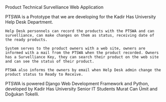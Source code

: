 Product Technical Survelliance Web Application

PTSWA is a Prototype that we are developing for the Kadir Has University Help Desk Department. 

	Help Desk personnels can record the products with the PTSWA and can survelliance, can make changes on them as status, receiving date of the ready products. 

	System serves to the product owners with a web site, owners are informed with a mail from the PTSWA when the product recorded. Owners has a Survelliance Key, they can search their product on the web site and can see the status of their product. 

	PTSWA also informs the owners by email when Help Desk admin change the product status to Ready to Receive.

PTSWA is powered Django Web Development Framework and Python, developed by Kadir Has University Senior IT Students Murat Can Ümit and Doğukan Tokelli.